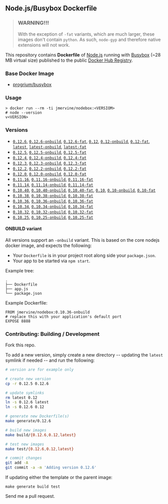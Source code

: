 ## Node.js/Busybox Dockerfile

> ### WARNING!!!
>
> With the exception of `-fat` variants, which are much larger, these images
> don't contain `python`. As such, `node-gyp` and therefore native extensions
> will not work.

This repository contains **Dockerfile** of [Node.js](http://nodejs.org/) running with [Busybox](https://github.com/progrium/busybox) (~28 MB virtual size) published to the public [Docker Hub Registry](https://registry.hub.docker.com/).


### Base Docker Image

* [progrium/busybox](https://registry.hub.docker.com/u/progrium/busybox/)

### Usage

    > docker run --rm -ti jmervine/nodebox:<VERSIOM>
    # node --version
    v<VERSION>

### Versions

* [`0.12.6`], [`0.12.6-onbuild`], [`0.12.6-fat`],
  [`0.12`], [`0.12-onbuild`], [`0.12-fat`],
  [`latest`], [`latest-onbuild`], [`latest-fat`]
* [`0.12.5`], [`0.12.5-onbuild`], [`0.12.5-fat`]
* [`0.12.4`], [`0.12.4-onbuild`], [`0.12.4-fat`]
* [`0.12.3`], [`0.12.3-onbuild`], [`0.12.3-fat`]
* [`0.12.2`], [`0.12.2-onbuild`], [`0.12.2-fat`]
* [`0.12.0`], [`0.12.0-onbuild`], [`0.12.0-fat`]
* [`0.11.16`], [`0.11.16-onbuild`], [`0.11.16-fat`]
* [`0.11.14`], [`0.11.14-onbuild`], [`0.11.14-fat`]
* [`0.10.40`], [`0.10.40-onbuild`], [`0.10.40-fat`],
  [`0.10`], [`0.10-onbuild`], [`0.10-fat`]
* [`0.10.38`], [`0.10.38-onbuild`], [`0.10.38-fat`]
* [`0.10.36`], [`0.10.36-onbuild`], [`0.10.36-fat`]
* [`0.10.34`], [`0.10.34-onbuild`], [`0.10.34-fat`]
* [`0.10.32`], [`0.10.32-onbuild`], [`0.10.32-fat`]
* [`0.10.25`], [`0.10.25-onbuild`], [`0.10.25-fat`]

#### ONBUILD variant

All versions support an `-onbuild` variant. This is based on the core nodejs docker image, and expects the following:

* Your `Dockerfile` is in your project root along side your `package.json`.
* Your app to be started via `npm start`.

Example tree:

```
.
├── Dockerfile
├── app.js
└── package.json
```

Example Dockerfile:

```
FROM jmervine/nodebox:0.10.36-onbuild
# replace this with your application's default port
EXPOSE 8888
```

### Contributing: Building / Development

Fork this repo.

To add a new version, simply create a new directory -- updating the `latest` symlink if needed -- and run the following:

```bash
# version are for example only

# create new version
cp -r 0.12.5 0.12.6

# update symlinks
rm latest 0.12
ln -s 0.12.6 latest
ln -s 0.12.6 0.12

# generate new Dockerfile(s)
make generate/0.12.6

# build new images
make build/{0.12.6,0.12,latest}

# test new images
make test/{0.12.6,0.12,latest}

# commit changes
git add -A
git commit -a -m 'Adding version 0.12.6'

```

If updating either the template or the parent image:

```
make generate build test
```

Send me a pull request.

[`0.10.25`]: https://github.com/jmervine/docker-nodebox/blob/master/0.10.25/Dockerfile
[`0.10.25-onbuild`]: https://github.com/jmervine/docker-nodebox/blob/master/0.10.25/onbuild/Dockerfile
[`0.10.25-fat`]: https://github.com/jmervine/docker-nodebox/blob/master/0.10.25/fat/Dockerfile
[`0.10.32`]: https://github.com/jmervine/docker-nodebox/blob/master/0.10.32/Dockerfile
[`0.10.32-onbuild`]: https://github.com/jmervine/docker-nodebox/blob/master/0.10.32/onbuild/Dockerfile
[`0.10.32-fat`]: https://github.com/jmervine/docker-nodebox/blob/master/0.10.32/fat/Dockerfile
[`0.10.34`]: https://github.com/jmervine/docker-nodebox/blob/master/0.10.34/Dockerfile
[`0.10.34-onbuild`]: https://github.com/jmervine/docker-nodebox/blob/master/0.10.34/onbuild/Dockerfile
[`0.10.34-fat`]: https://github.com/jmervine/docker-nodebox/blob/master/0.10.34/fat/Dockerfile
[`0.10.36`]: https://github.com/jmervine/docker-nodebox/blob/master/0.10.36/Dockerfile
[`0.10.36-onbuild`]: https://github.com/jmervine/docker-nodebox/blob/master/0.10.36/onbuild/Dockerfile
[`0.10.36-fat`]: https://github.com/jmervine/docker-nodebox/blob/master/0.10.36/fat/Dockerfile
[`0.10.38`]: https://github.com/jmervine/docker-nodebox/blob/master/0.10.38/Dockerfile
[`0.10.38-onbuild`]: https://github.com/jmervine/docker-nodebox/blob/master/0.10.38/onbuild/Dockerfile
[`0.10.38-fat`]: https://github.com/jmervine/docker-nodebox/blob/master/0.10.38/fat/Dockerfile
[`0.10.40`]: https://github.com/jmervine/docker-nodebox/blob/master/0.10.40/Dockerfile
[`0.10.40-onbuild`]: https://github.com/jmervine/docker-nodebox/blob/master/0.10.40/onbuild/Dockerfile
[`0.10.40-fat`]: https://github.com/jmervine/docker-nodebox/blob/master/0.10.40/fat/Dockerfile

[`0.10`]: https://github.com/jmervine/docker-nodebox/blob/master/0.10.40/Dockerfile
[`0.10-onbuild`]: https://github.com/jmervine/docker-nodebox/blob/master/0.10.40/onbuild/Dockerfile
[`0.10-fat`]: https://github.com/jmervine/docker-nodebox/blob/master/0.10.40/fat/Dockerfile

[`0.11.14`]: https://github.com/jmervine/docker-nodebox/blob/master/0.11.14/Dockerfile
[`0.11.14-onbuild`]: https://github.com/jmervine/docker-nodebox/blob/master/0.11.14/onbuild/Dockerfile
[`0.11.14-fat`]: https://github.com/jmervine/docker-nodebox/blob/master/0.11.14/fat/Dockerfile
[`0.11.16`]: https://github.com/jmervine/docker-nodebox/blob/master/0.11.16/Dockerfile
[`0.11.16-onbuild`]: https://github.com/jmervine/docker-nodebox/blob/master/0.11.16/onbuild/Dockerfile
[`0.11.16-fat`]: https://github.com/jmervine/docker-nodebox/blob/master/0.11.16/fat/Dockerfile

[`0.12.0`]: https://github.com/jmervine/docker-nodebox/blob/master/0.12.0/Dockerfile
[`0.12.0-onbuild`]: https://github.com/jmervine/docker-nodebox/blob/master/0.12.0/onbuild/Dockerfile
[`0.12.0-fat`]: https://github.com/jmervine/docker-nodebox/blob/master/0.12.0/fat/Dockerfile
[`0.12.2`]: https://github.com/jmervine/docker-nodebox/blob/master/0.12.2/Dockerfile
[`0.12.2-onbuild`]: https://github.com/jmervine/docker-nodebox/blob/master/0.12.2/onbuild/Dockerfile
[`0.12.2-fat`]: https://github.com/jmervine/docker-nodebox/blob/master/0.12.2/fat/Dockerfile
[`0.12.3`]: https://github.com/jmervine/docker-nodebox/blob/master/0.12.3/Dockerfile
[`0.12.3-onbuild`]: https://github.com/jmervine/docker-nodebox/blob/master/0.12.3/onbuild/Dockerfile
[`0.12.3-fat`]: https://github.com/jmervine/docker-nodebox/blob/master/0.12.3/fat/Dockerfile
[`0.12.4`]: https://github.com/jmervine/docker-nodebox/blob/master/0.12.4/Dockerfile
[`0.12.4-onbuild`]: https://github.com/jmervine/docker-nodebox/blob/master/0.12.4/onbuild/Dockerfile
[`0.12.4-fat`]: https://github.com/jmervine/docker-nodebox/blob/master/0.12.4/fat/Dockerfile
[`0.12.5`]: https://github.com/jmervine/docker-nodebox/blob/master/0.12.5/Dockerfile
[`0.12.5-onbuild`]: https://github.com/jmervine/docker-nodebox/blob/master/0.12.5/onbuild/Dockerfile
[`0.12.5-fat`]: https://github.com/jmervine/docker-nodebox/blob/master/0.12.5/fat/Dockerfile
[`0.12.6`]: https://github.com/jmervine/docker-nodebox/blob/master/0.12.6/Dockerfile
[`0.12.6-onbuild`]: https://github.com/jmervine/docker-nodebox/blob/master/0.12.6/onbuild/Dockerfile
[`0.12.6-fat`]: https://github.com/jmervine/docker-nodebox/blob/master/0.12.6/fat/Dockerfile

[`0.12`]: https://github.com/jmervine/docker-nodebox/blob/master/0.12.6/Dockerfile
[`0.12-onbuild`]: https://github.com/jmervine/docker-nodebox/blob/master/0.12.6/onbuild/Dockerfile
[`0.12-fat`]: https://github.com/jmervine/docker-nodebox/blob/master/0.12.6/fat/Dockerfile

[`latest`]: https://github.com/jmervine/docker-nodebox/blob/master/0.12.6/Dockerfile
[`latest-onbuild`]: https://github.com/jmervine/docker-nodebox/blob/master/0.12.6/onbuild/Dockerfile
[`latest-fat`]: https://github.com/jmervine/docker-nodebox/blob/master/0.12.6/fat/Dockerfile

